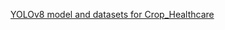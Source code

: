 [YOLOv8 model and datasets for Crop_Healthcare](https://drive.google.com/file/d/1bGLXkFkfmHUVp0wCZ58PpJ4xLTlhaTCw/view?usp=sharing)
